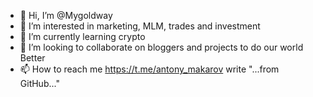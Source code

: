 - 👋 Hi, I’m @Mygoldway
- 👀 I’m interested in marketing, MLM, trades and investment
- 🌱 I’m currently learning crypto
- 💞️ I’m looking to collaborate on bloggers and projects to do our world Better
- 📫 How to reach me https://t.me/antony_makarov write "...from GitHub..."

<!---
Mygoldway/Mygoldway is a ✨ special ✨ repository because its `README.md` (this file) appears on your GitHub profile.
You can click the Preview link to take a look at your changes.
--->
